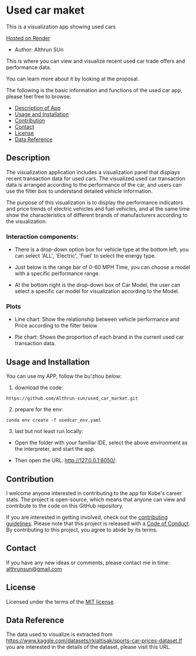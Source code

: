 # Used car maket
This is a visualization app showing used cars

[Hosted on Render](https://used-car-maket.onrender.com/)

- Author: Althrun SUn


This is where you can view and visualize recent used car trade offers and performance data.

You can learn more about it by looking at the proposal.

The following is the basic information and functions of the used car app, please feel free to browse: 

* [Description of App](#description)
* [Usage and Installation](#usage-and-installation)
* [Contribution](#Contribution)
* [Contact](#contact)
* [License](#license)
* [Data Reference](#data-reference)

## Description

The visualization application includes a visualization panel that displays recent transaction data for used cars. The visualized used car transaction data is arranged according to the performance of the car, and users can use the filter box to understand detailed vehicle information.

The purpose of this visualization is to display the performance indicators and price trends of electric vehicles and fuel vehicles, and at the same time show the characteristics of different brands of manufacturers according to the visualization.


### Interaction components:

- There is a drop-down option box for vehicle type at the bottom left, you can select 'ALL', 'Electric', 'Fuel' to select the energy type.

- Just below is the range bar of 0-60 MPH Time, you can choose a model with a specific performance range.

- At the bottom right is the drop-down box of Car Model, the user can select a specific car model for visualization according to the Model.

### Plots

- Line chart: Show the relationship between vehicle performance and Price according to the filter below

- Pie chart: Shows the proportion of each brand in the current used car transaction data.

## Usage and Installation

You can use my APP, follow the bu'zhou below:

1. download the code:

```
https://github.com/Althrun-sun/used_car_market.git
```

2. prepare for the env:

```{r}
conda env create -f usedcar_env.yaml

```

3. last but not least run locally: 

- Open the folder with your familiar IDE, select the above environment as the interpreter, and start the app.

- Then open the URL: http://127.0.0.1:8050/:


## Contribution

I welcome anyone interested in contributing to the app for Kobe's career stats. The project is open-source, which means that anyone can view and contribute to the code on this GitHub repository.

If you are interested in getting involved, check out the [contributing guidelines](CONTRIBUTING.md). Please note that this project is released with a [Code of Conduct](CODE_OF_CONDUCT.md). By contributing to this project, you agree to abide by its terms.

## Contact

If you have any new ideas or comments, please contact me in time: althrunsun@gmail.com

## License

Licensed under the terms of the [MIT license](LICENSE).

## Data Reference

The data used to visualize is extracted from https://www.kaggle.com/datasets/rkiattisak/sports-car-prices-dataset.If you are interested in the details of the dataset, please visit this URL.
